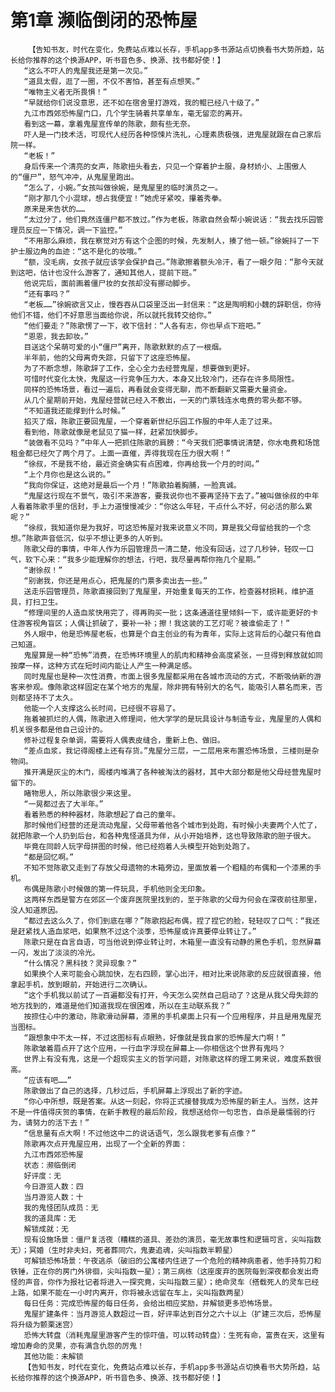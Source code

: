 # 第1章 濒临倒闭的恐怖屋
        【告知书友，时代在变化，免费站点难以长存，手机app多书源站点切换看书大势所趋，站长给你推荐的这个换源APP，听书音色多、换源、找书都好使！】
       “这么不吓人的鬼屋我还是第一次见。”
       “道具太假，逛了一圈，不仅不害怕，甚至有点想笑。”
       “唯物主义者无所畏惧！”
       “早就给你们说没意思，还不如在宿舍里打游戏，我的鲲已经八十级了。”
       九江市西郊恐怖屋门口，几个学生骑着共享单车，毫无留恋的离开。
       看到这一幕，拿着鬼屋宣传单的陈歌，颇有些无奈。
       吓人是一门技术活，可现代人经历各种惊悚片洗礼，心理素质极强，进鬼屋就跟在自己家后院一样。
       “老板！”
       身后传来一个清亮的女声，陈歌扭头看去，只见一个穿着护士服，身材娇小、上围傲人的“僵尸”，怒气冲冲，从鬼屋里跑出。
       “怎么了，小婉。”女孩叫做徐婉，是鬼屋里的临时演员之一。
       “刚才那几个小混球，想占我便宜！”她虎牙紧咬，攥着秀拳。
       原来是来告状的……
       “太过分了，他们竟然连僵尸都不放过。”作为老板，陈歌自然会帮小婉说话：“我去找乐园管理员反应一下情况，调一下监控。”
       “不用那么麻烦，我在察觉对方有这个企图的时候，先发制人，揍了他一顿。”徐婉抖了一下护士服边角的血迹：“这不是化的妆哦。”
       “额，没毛病，女孩子就应该学会保护自己。”陈歌擦着额头冷汗，看了一眼夕阳：“那今天就到这吧，估计也没什么游客了，通知其他人，提前下班。”
       他说完后，面前画着僵尸妆的女孩却没有挪动脚步。
       “还有事吗？”
       “老板……”徐婉欲言又止，慢吞吞从口袋里泛出一封信来：“这是陶明和小魏的辞职信，你待他们不错，他们不好意思当面给你说，所以就托我转交给你。”
       “他们要走？”陈歌愣了一下，收下信封：“人各有志，你也早点下班吧。”
       “恩恩，我去卸妆。”
       目送这个呆萌可爱的小“僵尸”离开，陈歌默默的点了一根烟。
       半年前，他的父母离奇失踪，只留下了这座恐怖屋。
       为了不断念想，陈歌辞了工作，全心全力去经营鬼屋，想要做到更好。
       可惜时代变化太快，鬼屋这一行竞争压力大，本身又比较冷门，还存在许多局限性。
       同样的恐怖场景，看过一遍后，再看就会变得无聊，而不断翻新又需要大量资金。
       从几个星期前开始，鬼屋经营就已经入不敷出，一天的门票钱连水电费的零头都不够。
       “不知道我还能撑到什么时候。”
       掐灭了烟，陈歌正要回鬼屋，一个穿着新世纪乐园工作服的中年人走了过来。
       看到他，陈歌就像是老鼠见了猫一样，赶紧加快脚步。
       “装做看不见吗？”中年人一把抓住陈歌的肩膀：“今天我们把事情说清楚，你水电费和场馆租金都已经欠了两个月了。上面一直催，弄得我现在压力很大啊！”
       “徐叔，不是我不给，最近资金确实有点困难，你再给我一个月的时间。”
       “上个月你也是这么说的。”
       “我向你保证，这绝对是最后一个月！”陈歌拍着胸脯，一脸真诚。
       “鬼屋这行现在不景气，吸引不来游客，要我说你也不要再坚持下去了。”被叫做徐叔的中年人看着陈歌手里的信封，手上力道慢慢减少：“你这么年轻，干点什么不好，何必活的那么累呢？”
       “徐叔，我知道你是为我好，可这恐怖屋对我来说意义不同，算是我父母留给我的一个念想。”陈歌声音低沉，似乎不想让更多的人听到。
       陈歌父母的事情，中年人作为乐园管理员一清二楚，他没有回话，过了几秒钟，轻叹一口气，软下心来：“我多少能理解你的想法，行吧，我尽量再帮你拖几个星期。”
       “谢徐叔！”
       “别谢我，你还是用点心，把鬼屋的门票多卖出去一些。”
       送走乐园管理员，陈歌直接回到了鬼屋里，开始重复每天的工作，检查器材损耗，维护道具，打扫卫生。
       “修理间里的人造血浆快用完了，得再购买一批；这条通道往里倾斜一下，或许能更好的卡住游客视角盲区；人偶让抓破了，要补一补；擦！我这装的工艺灯呢？被谁偷走了！”
       外人眼中，他是恐怖屋老板，也算是个自主创业的有为青年，实际上这背后的心酸只有他自己知道。
       鬼屋算是一种“恐怖”消费，在恐怖环境里人的肌肉和精神会高度紧张，一旦得到释放就如同按摩一样，这种方式在短时间内能让人产生一种满足感。
       同时鬼屋也是种一次性消费，市面上很多鬼屋都采用在各城市流动的方式，不断吸纳新的游客来参观。像陈歌这样固定在某个地方的鬼屋，除非拥有特别大的名气，能吸引人慕名而来，否则都坚持不了太久。
       他能一个人支撑这么长时间，已经很不容易了。
       拖着被抓烂的人偶，陈歌进入修理间，他大学学的是玩具设计与制造专业，鬼屋里的人偶和机关很多都是他自己设计的。
       修补过程复杂单调，需要将人偶表皮缝合，重新上色、做旧。
       “差点血浆，我记得阁楼上还有存货。”鬼屋分三层，一二层用来布置恐怖场景，三楼则是杂物间。
       推开满是灰尘的木门，阁楼内堆满了各种被淘汰的器材，其中大部分都是他父母经营鬼屋时留下的。
       睹物思人，所以陈歌很少来这里。
       “一晃都过去了大半年。”
       看着熟悉的种种器材，陈歌想起了自己的童年。
       那时候他们经营的还是流动鬼屋，父母带着他各个城市到处跑，有时候小夫妻两个人忙了，就把陈歌一个人扔到后台，和各种鬼怪道具为伴，从小开始培养，这也导致陈歌的胆子很大。
       毕竟在同龄人玩字母拼图的时候，他已经抱着人头模型开始到处跑了。
       “都是回忆啊。”
       不知不觉陈歌又走到了存放父母遗物的木箱旁边，里面放着一个粗糙的布偶和一个漆黑的手机。
       布偶是陈歌小时候做的第一件玩具，手机他则全无印象。
       这两样东西是警方在郊区一个废弃医院里找到的，至于陈歌的父母为何会在深夜前往那里，没人知道原因。
       “都过去这么久了，你们到底在哪？”陈歌抱起布偶，捏了捏它的脸，轻轻叹了口气：“我还是赶紧找人造血浆吧，如果熬不过这个淡季，恐怖屋或许真要停业转让了。”
       陈歌只是在自言自语，可当他说到停业转让时，木箱里一直没有动静的黑色手机，忽然屏幕一闪，发出了淡淡的冷光。
       “什么情况？黑科技？灵异现象？”
       如果换个人来可能会心跳加快，左右四顾，掌心出汗，相对比来说陈歌的反应就很直接，他拿起手机，放到眼前，开始进行二次确认。
       “这个手机我以前试了一百遍都没有打开，今天怎么突然自己启动了？这是从我父母失踪的地方找到的，难道是他们知道我现在很困难，所以在主动联系我？”
       按捺住心中的激动，陈歌滑动屏幕，漆黑的手机桌面上只有一个应用程序，并且是用鬼屋充当图标。
       “跟想象中不太一样，不过这图标有点眼熟，好像就是我自家的恐怖屋大门啊！”
       陈歌皱着眉点开了这个应用，一行血字浮现在屏幕上——你相信这个世界有鬼吗？
       世界上有没有鬼，这是一个超现实主义的哲学问题，对陈歌这样的理工男来说，难度系数很高。
       “应该有吧……”
       陈歌做出了自己的选择，几秒过后，手机屏幕上浮现出了新的字迹。
       “你心中所想，既是答案。从这一刻起，你将正式接替我成为恐怖屋的新主人。当然，这并不是一件值得庆贺的事情，在新手教程的最后阶段，我想送给你一句忠告，自杀是最懦弱的行为，请努力的活下去！”
       “信息量有点大啊！不过他这中二的说话语气，怎么跟我老爹有点像？”
       陈歌再次点开鬼屋应用，出现了一个全新的界面：
       九江市西郊恐怖屋
       状态：濒临倒闭
       好评度：无
       今日游览人数：四
       当月游览人数：十
       我的鬼怪团队成员：无
       我的道具库：无
       解锁成就：无
       现有设施场景：僵尸复活夜（糟糕的道具、差劲的演员，毫无故事性和逻辑可言，尖叫指数无）；冥婚（生时非夫妇，死者葬同穴，鬼妻追魂，尖叫指数半颗星）
       可解锁恐怖场景：午夜逃杀（破旧的公寓楼内住进了一个危险的精神病患者，他手持剪刀和铁锤，正在你的房门外徘徊，尖叫指数一星）；第三病栋（这座废弃的医院每到深夜都会发出奇怪的声音，你作为报社记者将进入一探究竟，尖叫指数三星）；绝命灵车（搭载死人的灵车已经上路，如果不能在一小时内离开，你将被永远留在车上，尖叫指数两星）
       每日任务：完成恐怖屋的每日任务，会给出相应奖励，并解锁更多恐怖场景。
       鬼屋扩建条件：当月游览人数超过一百，好评率达到百分之六十以上（扩建三次后，恐怖屋将升级为颤栗迷宫）
       恐怖大转盘（消耗鬼屋里游客产生的惊吓值，可以转动转盘）：生死有命，富贵在天，这里有增加寿命的灵果，亦有满含仇怨的厉鬼！
       其他功能：未解锁
       【告知书友，时代在变化，免费站点难以长存，手机app多书源站点切换看书大势所趋，站长给你推荐的这个换源APP，听书音色多、换源、找书都好使！】